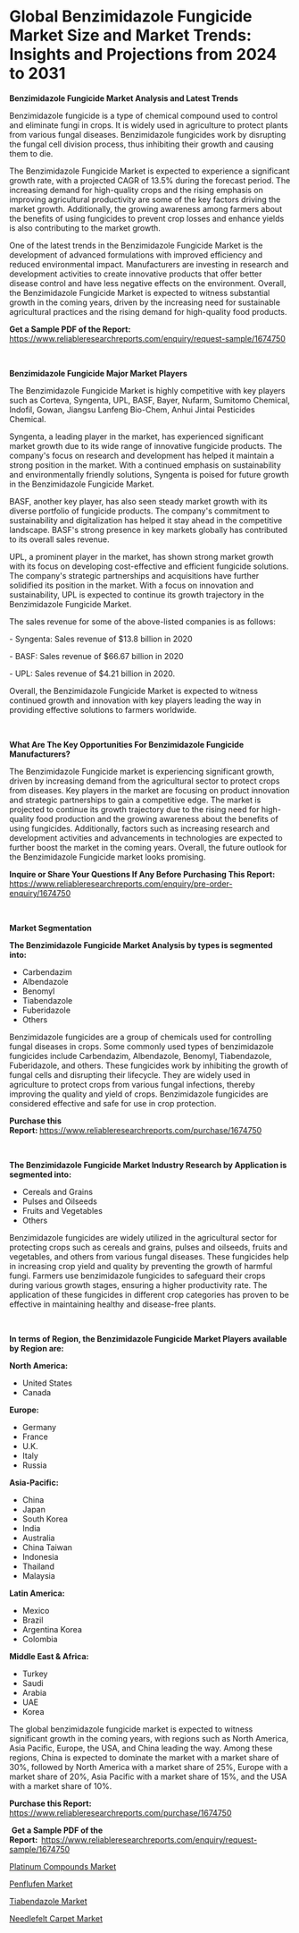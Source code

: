 <p><h1>Global Benzimidazole Fungicide Market Size and Market Trends: Insights and Projections from 2024 to 2031</h1></p><p><strong>Benzimidazole Fungicide Market Analysis and Latest Trends</strong></p>
<p><p>Benzimidazole fungicide is a type of chemical compound used to control and eliminate fungi in crops. It is widely used in agriculture to protect plants from various fungal diseases. Benzimidazole fungicides work by disrupting the fungal cell division process, thus inhibiting their growth and causing them to die.</p><p>The Benzimidazole Fungicide Market is expected to experience a significant growth rate, with a projected CAGR of 13.5% during the forecast period. The increasing demand for high-quality crops and the rising emphasis on improving agricultural productivity are some of the key factors driving the market growth. Additionally, the growing awareness among farmers about the benefits of using fungicides to prevent crop losses and enhance yields is also contributing to the market growth.</p><p>One of the latest trends in the Benzimidazole Fungicide Market is the development of advanced formulations with improved efficiency and reduced environmental impact. Manufacturers are investing in research and development activities to create innovative products that offer better disease control and have less negative effects on the environment. Overall, the Benzimidazole Fungicide Market is expected to witness substantial growth in the coming years, driven by the increasing need for sustainable agricultural practices and the rising demand for high-quality food products.</p></p>
<p><strong>Get a Sample PDF of the Report:&nbsp;</strong> <a href="https://www.reliableresearchreports.com/enquiry/request-sample/1674750">https://www.reliableresearchreports.com/enquiry/request-sample/1674750</a></p>
<p>&nbsp;</p>
<p><strong>Benzimidazole Fungicide Major Market Players</strong></p>
<p><p>The Benzimidazole Fungicide Market is highly competitive with key players such as Corteva, Syngenta, UPL, BASF, Bayer, Nufarm, Sumitomo Chemical, Indofil, Gowan, Jiangsu Lanfeng Bio-Chem, Anhui Jintai Pesticides Chemical.</p><p>Syngenta, a leading player in the market, has experienced significant market growth due to its wide range of innovative fungicide products. The company's focus on research and development has helped it maintain a strong position in the market. With a continued emphasis on sustainability and environmentally friendly solutions, Syngenta is poised for future growth in the Benzimidazole Fungicide Market.</p><p>BASF, another key player, has also seen steady market growth with its diverse portfolio of fungicide products. The company's commitment to sustainability and digitalization has helped it stay ahead in the competitive landscape. BASF's strong presence in key markets globally has contributed to its overall sales revenue.</p><p>UPL, a prominent player in the market, has shown strong market growth with its focus on developing cost-effective and efficient fungicide solutions. The company's strategic partnerships and acquisitions have further solidified its position in the market. With a focus on innovation and sustainability, UPL is expected to continue its growth trajectory in the Benzimidazole Fungicide Market.</p><p>The sales revenue for some of the above-listed companies is as follows:</p><p>- Syngenta: Sales revenue of $13.8 billion in 2020</p><p>- BASF: Sales revenue of $66.67 billion in 2020</p><p>- UPL: Sales revenue of $4.21 billion in 2020.</p><p>Overall, the Benzimidazole Fungicide Market is expected to witness continued growth and innovation with key players leading the way in providing effective solutions to farmers worldwide.</p></p>
<p>&nbsp;</p>
<p><strong>What Are The Key Opportunities For Benzimidazole Fungicide Manufacturers?</strong></p>
<p><p>The Benzimidazole Fungicide market is experiencing significant growth, driven by increasing demand from the agricultural sector to protect crops from diseases. Key players in the market are focusing on product innovation and strategic partnerships to gain a competitive edge. The market is projected to continue its growth trajectory due to the rising need for high-quality food production and the growing awareness about the benefits of using fungicides. Additionally, factors such as increasing research and development activities and advancements in technologies are expected to further boost the market in the coming years. Overall, the future outlook for the Benzimidazole Fungicide market looks promising.</p></p>
<p><strong>Inquire or Share Your Questions If Any Before Purchasing This Report:</strong> <a href="https://www.reliableresearchreports.com/enquiry/pre-order-enquiry/1674750">https://www.reliableresearchreports.com/enquiry/pre-order-enquiry/1674750</a></p>
<p>&nbsp;</p>
<p><strong>Market Segmentation</strong></p>
<p><strong>The Benzimidazole Fungicide Market Analysis by types is segmented into:</strong></p>
<p><ul><li>Carbendazim</li><li>Albendazole</li><li>Benomyl</li><li>Tiabendazole</li><li>Fuberidazole</li><li>Others</li></ul></p>
<p><p>Benzimidazole fungicides are a group of chemicals used for controlling fungal diseases in crops. Some commonly used types of benzimidazole fungicides include Carbendazim, Albendazole, Benomyl, Tiabendazole, Fuberidazole, and others. These fungicides work by inhibiting the growth of fungal cells and disrupting their lifecycle. They are widely used in agriculture to protect crops from various fungal infections, thereby improving the quality and yield of crops. Benzimidazole fungicides are considered effective and safe for use in crop protection.</p></p>
<p><strong>Purchase this Report:&nbsp;</strong><a href="https://www.reliableresearchreports.com/purchase/1674750">https://www.reliableresearchreports.com/purchase/1674750</a></p>
<p>&nbsp;</p>
<p><strong>The Benzimidazole Fungicide Market Industry Research by Application is segmented into:</strong></p>
<p><ul><li>Cereals and Grains</li><li>Pulses and Oilseeds</li><li>Fruits and Vegetables</li><li>Others</li></ul></p>
<p><p>Benzimidazole fungicides are widely utilized in the agricultural sector for protecting crops such as cereals and grains, pulses and oilseeds, fruits and vegetables, and others from various fungal diseases. These fungicides help in increasing crop yield and quality by preventing the growth of harmful fungi. Farmers use benzimidazole fungicides to safeguard their crops during various growth stages, ensuring a higher productivity rate. The application of these fungicides in different crop categories has proven to be effective in maintaining healthy and disease-free plants.</p></p>
<p>&nbsp;</p>
<p><strong>In terms of Region, the Benzimidazole Fungicide Market Players available by Region are:</strong></p>
<p>
    <p> <strong> North America: </strong>
        <ul>
            <li>United States</li>
            <li>Canada</li>
        </ul>
        </p> 
    <p> <strong> Europe: </strong>
        <ul>
            <li>Germany</li>
            <li>France</li>
            <li>U.K.</li>
            <li>Italy</li>
            <li>Russia</li>
        </ul>
        </p> 
    <p> <strong> Asia-Pacific: </strong>
        <ul>
            <li>China</li>
            <li>Japan</li>
            <li>South Korea</li>
            <li>India</li>
            <li>Australia</li>
            <li>China Taiwan</li>
            <li>Indonesia</li>
            <li>Thailand</li>
            <li>Malaysia</li>
        </ul>
        </p> 
    <p> <strong> Latin America: </strong>
        <ul>
            <li>Mexico</li>
            <li>Brazil</li>
            <li>Argentina Korea</li>
            <li>Colombia</li>
        </ul>
        </p> 
    <p> <strong> Middle East & Africa: </strong>
        <ul>
            <li>Turkey</li>
            <li>Saudi</li>
            <li>Arabia</li>
            <li>UAE</li>
            <li>Korea</li>
        </ul>
    </p>
    </p>
<p><p>The global benzimidazole fungicide market is expected to witness significant growth in the coming years, with regions such as North America, Asia Pacific, Europe, the USA, and China leading the way. Among these regions, China is expected to dominate the market with a market share of 30%, followed by North America with a market share of 25%, Europe with a market share of 20%, Asia Pacific with a market share of 15%, and the USA with a market share of 10%.</p></p>
<p><strong>Purchase this Report: </strong><a href="https://www.reliableresearchreports.com/purchase/1674750">https://www.reliableresearchreports.com/purchase/1674750</a></p>
<p>&nbsp;<strong>Get a Sample PDF of the Report:&nbsp;&nbsp;</strong><a href="https://www.reliableresearchreports.com/enquiry/request-sample/1674750">https://www.reliableresearchreports.com/enquiry/request-sample/1674750</a></p>
<p><strong></strong></p>
<p><p><a href="https://issuu.com/reportprime-2/docs/platinum-compounds-market-size-2030.pptx">Platinum Compounds Market</a></p><p><a href="https://github.com/johnbach50/Market-Research-Report-List-2/blob/main/penflufen-market.md">Penflufen Market</a></p><p><a href="https://github.com/pjcfca/Market-Research-Report-List-1/blob/main/tiabendazole-market.md">Tiabendazole Market</a></p><p><a href="https://issuu.com/reportprime-2/docs/needlefelt-carpet-market-size-2030.pptx">Needlefelt Carpet Market</a></p></p>